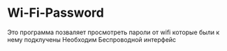 # Wi-Fi-Password
Это программа позваляет просмотреть пароли от wifi которые были к нему подклучены Необходим Беспроводной интерфейс 
